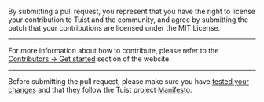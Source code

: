 By submitting a pull request, you represent that you have the right to license
your contribution to Tuist and the community, and agree by submitting the patch
that your contributions are licensed under the MIT License.

---

For more information about how to contribute, please refer to the [Contributors -> Get started](https://docs.tuist.io/contributors/get-started) section of the website.

---

Before submitting the pull request, please make sure you have [tested your
changes](https://docs.tuist.io/contributors/testing-strategy/)
and that they follow the Tuist project [Manifesto](https://docs.tuist.io/contributors/manifesto/).